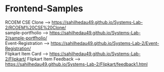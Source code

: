 # Frontend-Samples

RCOEM CSE Clone --> https://sahilhedau49.github.io/Systems-Lab-2/RCOEM%20CSE%20Clone/  <br/>
sample-portfholio --> https://sahilhedau49.github.io/Systems-Lab-2/sample-portfholio/ <br/>
Event-Registration --> https://sahilhedau49.github.io/Systems-Lab-2/Event-Registration/ <br/>
Flipkart Item Card --> https://sahilhedau49.github.io/Systems-Lab-2/Flipkart/
Flipkart Item Feedback --> https://sahilhedau49.github.io/Systems-Lab-2/Flipkart/feedback1.html
